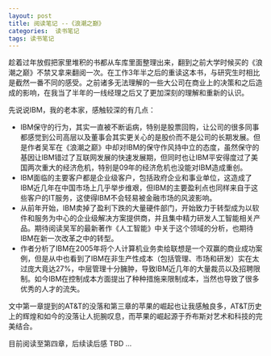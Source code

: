 ```yaml
---
layout: post
title: 阅读笔记 --《浪潮之巅》
categories:  读书笔记
tags: 读书笔记
---
```


趁着过年放假把家里堆积的书都从车库里面整理出来，翻到之前大学时候买的《浪潮之巅》不禁又拿来翻阅一次。在工作3年半之后的重读这本书，与研究生时相比是截然一番不同的感受。之前诸多无法理解的一些大公司在商业上的决策和之后造成的影响，在我当了半年的一线经理之后又了更加深刻的理解和重新的认识。

先说说IBM，我的老本家，感触较深的有几点：

- IBM保守的行为，其实一直被不断诟病，特别是股票回购，让公司的很多同事都感觉到公司高层以及董事会其实更关心的是股价而不是公司的长期发展。但是作者吴军在《浪潮之巅》中却对IBM的保守作风持中立的态度，虽然保守的基因让IBM错过了互联网发展的快速发展期，但同时也让IBM平安得度过了美国两次重大的经济危机，特别是09年的经济危机也没能对IBM造成重创。
- IBM面临的主要客户都是企业级客户，包括政府企业和事业单位，这造成了IBM近几年在中国市场上几乎举步维艰，但IBM的主要盈利点也同样来自于这些客户的IT服务，这使得IBM不会轻易被金融市场的风波影响。
- 从前年开始，IBM卖掉了盈利下跌的大量硬件部门，开始致力于转型成为以软件和服务为中心的企业级解决方案提供商，并且集中精力研发人工智能相关产品。期待阅读吴军的最新著作《人工智能》中关于这个领域的分析，也期待IBM在新一次改革之中的转型。
- 作者分析了IBM在2005年将个人计算机业务卖给联想是一个双赢的商业成功案例，但是从中也看到了IBM在非生产性成本（包括管理、市场和研发）实在太过庞大竟达27%，中层管理十分臃肿，导致IBM近几年的大量裁员以及招聘限制。如今IBM在控制成本方面提出了种种措施来限制成本，当然也导致了很多优秀的人才的流失。

文中第一章提到的AT&T的没落和第三章的苹果的崛起也让我感触良多，AT&T历史上的辉煌和如今的没落让人扼腕叹息，而苹果的崛起源于乔布斯对艺术和科技的完美结合。

目前阅读至第四章，后续读后感 TBD ...